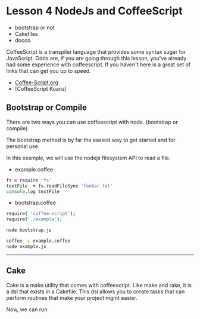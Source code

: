 # Lesson 4 NodeJs and CoffeeScript

- bootstrap or not
- Cakefiles
- docco

CoffeeScript is a transpiler language that provides some syntax
sugar for JavaScript.  Odds are, if you are going through this lesson,
you've already had some experience with coffeescript.  If you haven't
here is a great set of links that can get you up to speed.

* [Coffee-Script.org](http://coffee-script.org)
* [CoffeeScript Koans]

## Bootstrap or Compile

There are two ways you can use coffeescript with node.  (bootstrap or compile)

The bootstrap method is by far the easiest way to get started and for
personal use.

In this example, we will use the nodejs filesystem API to read a file.

- example.coffee

``` coffeescript
fs = require 'fs'
textFile  = fs.readFileSync 'foobar.txt'
console.log textFile
```

- bootstrap.coffee

``` coffeescript
require( 'coffee-script');
require('./example');

node bootstrap.js
```

``` sh
coffee -c example.coffee
node example.js
```

---

## Cake

Cake is a make utility that comes with coffeescript.  Like make and
rake, it is a dsl that exists in a Cakefile.  This dsl allows you to
create tasks that can perform routines that make your project mgmt
easier.


Now, we can run

